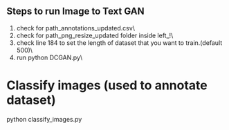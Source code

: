 ## Steps to run Image to Text GAN
1. check for path_annotations_updated.csv\
2. check for path_png_resize_updated folder inside left_!\
3. check line 184 to set the length of dataset that you want to train.(default 500)\
4. run python DCGAN.py\

# Classify images (used to annotate dataset)
python classify_images.py
